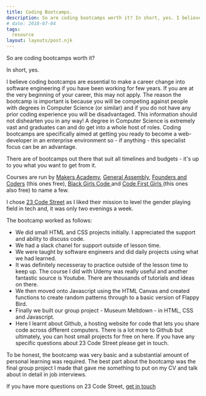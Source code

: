 ```yaml
---
title: Coding Bootcamps.
description: So are coding bootcamps worth it? In short, yes. I believe coding bootcamps are essential to make a career change into software engineering if you have been working for few years. If you are at the very beginning of your career, this may not apply. 
# date: 2018-07-04
tags:
  resource
layout: layouts/post.njk
---
```

So are coding bootcamps worth it?

In short, yes. 

I believe coding bootcamps are essential to make a career change into software engineering if you have been working for few years. If you are at the very beginning of your career, this may not apply. The reason the bootcamp is important is because you will be competing against people with degrees in Computer Science (or similar) and if you do not have any prior coding experience you will be disadvantaged. This information should not dishearten you in any way! A degree in Computer Science is extremely vast and graduates can and do get into a whole host of roles. Coding bootcamps are specifically aimed at getting you ready to become a web-developer in an enterprise environment so - if anything  - this specialist focus can be an advantage. 

There are of bootcamps out there that suit all timelines and budgets - it's up to you what you want to get from it. 

Courses are run by <a href="https://makers.tech/">Makers Academy</a>, <a href="https://generalassemb.ly/">General Assembly</a>, <a href="https://www.foundersandcoders.com/">Founders and Coders</a> (this ones free), <a href="https://www.blackgirlscode.com/">Black Girls Code </a> and <a href="https://codefirstgirls.org.uk/">Code First Girls </a> (this ones also free) to name a few. 

I chose <a href="https://www.23codestreet.com/">23 Code Street</a> as I liked their mission to level the gender playing field in tech and, it was only two evenings a week.

The bootcamp worked as follows: 

-  We did small HTML and CSS projects initially. I appreciated the support and ability to discuss code. 
-  We had a slack chanel for support outside of lesson time. 
-  We were taught by software engineers and did daily projects using what we had learned.
-  It was definitely necesseray to practice outside of the lesson time to keep up. The course I did with Udemy was really useful and another fantastic source is Youtube. There are thousands of tutorials and ideas on there.
-  We then moved onto Javascript using the HTML Canvas and created functions to create random patterns through to a basic version of Flappy Bird.
-  Finally we built our group project -  Museum Meltdown -  in HTML, CSS and Javascript. 
-  Here I learnt about Github, a hosting website for code that lets you share code across different computers. There is a lot more to Github but ultimately, you can host small projects for free on here. If you have any specific questions about 23 Code Street please get in touch.

To be honest, the bootcamp was very basic and a substantial amount of personal learning was required. The best part about the bootcamp was the final group project I made that gave me something to put on my CV and talk about in detail in job interviews. 

If you have more questions on 23 Code Street, <a href="/contact">get in touch</a>





<!-- 
``` text/2-3
// this is a command
function myCommand() {
	let counter = 0;
	counter++;
}

// Test with a line break above this line.
console.log('Test');
``` -->